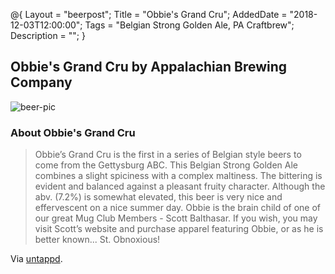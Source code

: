 @{ 
 Layout = "beerpost"; 
 Title = "Obbie's Grand Cru"; 
 AddedDate = "2018-12-03T12:00:00"; 
 Tags = "Belgian Strong Golden Ale, PA Craftbrew"; 
 Description = ""; 
 } 
 

## Obbie's Grand Cru by Appalachian Brewing Company

![beer-pic]

### About Obbie's Grand Cru

> Obbie’s Grand Cru is the first in a series of Belgian style beers to come from the Gettysburg ABC. This Belgian Strong Golden Ale combines a slight spiciness with a complex maltiness. The bittering is evident and balanced against a pleasant fruity character. Although the abv. (7.2%) is somewhat elevated, this beer is very nice and effervescent on a nice summer day.
Obbie is the brain child of one of our great Mug Club Members - Scott Balthasar. If you wish, you may visit Scott’s website and purchase apparel featuring Obbie, or as he is better known... St. Obnoxious!

Via [untappd][untappd-url].

[untappd-url]: <https://untappd.com/b/appalachian-brewing-company-obbie-s-grand-cru/27441>
[beer-pic]: https://jasonpowley.com/assets/img/2018-12-03-obbies-grand-cru.jpeg "Obbie's Grand Cru by Appalachian Brewing Company"
